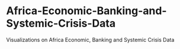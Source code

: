 # Africa-Economic-Banking-and-Systemic-Crisis-Data
Visualizations on Africa Economic, Banking and Systemic Crisis Data
